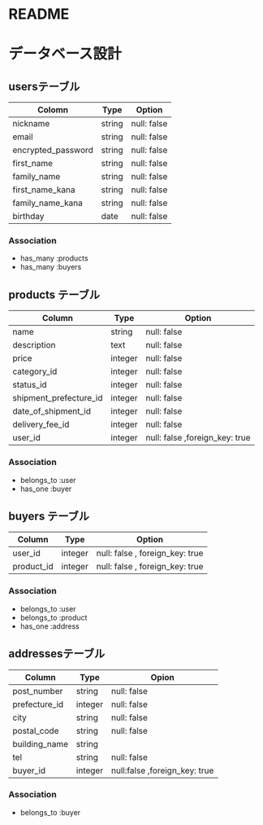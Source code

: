 # README

# データベース設計
 ## usersテーブル
| Colomn                 |Type    | Option |
-------------------------|--------|-------------
|nickname               | string | null: false|
|email                  | string |null: false |
|encrypted_password    | string | null: false |
|first_name            | string | null: false  |
|family_name           | string | null: false |
|first_name_kana        | string | null: false |
|family_name_kana       | string | null: false |
|birthday                | date   | null: false|

### Association
- has_many :products
- has_many :buyers


## products テーブル

Column              | Type | Option
--------------------|------|--------------
name                   | string  | null: false
description            |  text   | null: false
price                  | integer | null: false
category_id            | integer | null: false
status_id              | integer | null: false
shipment_prefecture_id | integer | null: false
date_of_shipment_id    | integer | null: false
delivery_fee_id        | integer | null: false
user_id                | integer | null: false ,foreign_key: true 

### Association
- belongs_to :user
- has_one :buyer

## buyers テーブル
Column      | Type    | Option
------------|---------|------------------------------
user_id     | integer | null: false , foreign_key: true
product_id  | integer | null: false , foreign_key: true

### Association
- belongs_to :user
- belongs_to :product
- has_one :address


## addressesテーブル
Column         | Type    | Opion
---------------|---------|---------------
post_number    | string  | null: false
prefecture_id  | integer | null: false
city           | string  | null: false
postal_code    | string  | null: false
building_name  | string  |
tel            | string | null: false
buyer_id       | integer | null:false ,foreign_key: true

### Association
 - belongs_to :buyer